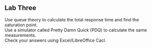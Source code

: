 ## Lab Three

Use queue theory to calculate the total response time and find the saturation point.  
Use a simulator called Pretty Damn Quick (PDQ) to calculate the same measurements.  
Check your answers using Excel/LibreOffice Cacl.  